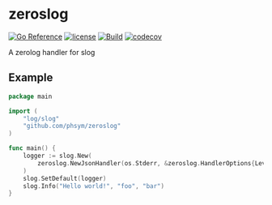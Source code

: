 # zeroslog

[![Go Reference](https://pkg.go.dev/badge/github.com/phsym/zeroslog.svg)](https://pkg.go.dev/github.com/phsym/zeroslog) [![license](http://img.shields.io/badge/license-MIT-red.svg?style=flat)](https://raw.githubusercontent.com/phsym/zeroslog/master/LICENSE) [![Build](https://github.com/phsym/zeroslog/actions/workflows/go.yml/badge.svg?branch=main)](https://github.com/phsym/zeroslog/actions/workflows/go.yml) [![codecov](https://codecov.io/gh/phsym/zeroslog/graph/badge.svg?token=VXOLS2AJOO)](https://codecov.io/gh/phsym/zeroslog)

A zerolog handler for slog

## Example
```go
package main

import (
	"log/slog"
	"github.com/phsym/zeroslog"
)

func main() {
	logger := slog.New(
        zeroslog.NewJsonHandler(os.Stderr, &zeroslog.HandlerOptions{Level: slog.LevelDebug}),
    )
	slog.SetDefault(logger)
    slog.Info("Hello world!", "foo", "bar")
}

```